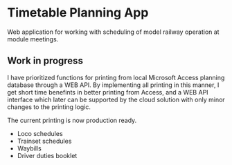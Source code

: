 # Timetable Planning App
Web application for working with scheduling of model railway operation at module meetings.
## Work in progress
I have prioritized functions for printing from local Microsoft Access planning database through a WEB API. 
By implementing all printing in this manner, I get short time benefints in better printing from Access, and a WEB API interface which later can be supported by the cloud solution with only minor changes to the printing logic. 

The current printing is now production ready.
- Loco schedules
- Trainset schedules
- Waybills
- Driver duties booklet
